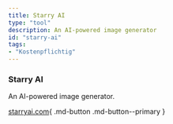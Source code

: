 ```yaml
---
title: Starry AI
type: "tool"
description: An AI-powered image generator
id: "starry-ai"
tags:
- "Kostenpflichtig"
---
```


### Starry AI

An AI-powered image generator.

[starryai.com](https://starryai.com/){ .md-button .md-button--primary } 
